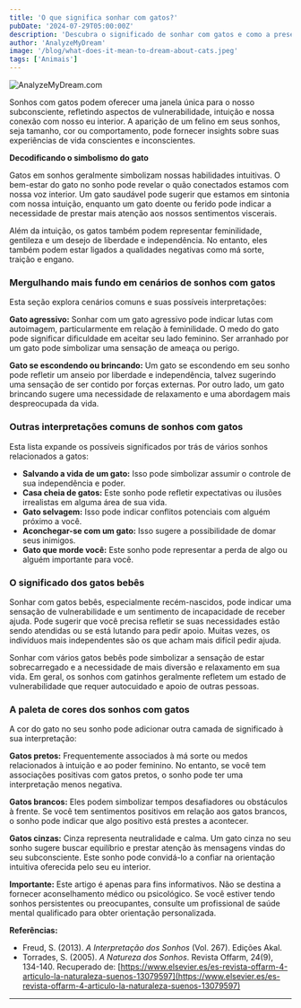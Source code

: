 ```yaml
---
title: 'O que significa sonhar com gatos?'
pubDate: '2024-07-29T05:00:00Z'
description: 'Descubra o significado de sonhar com gatos e como a presença desses felinos em seus sonhos pode refletir aspectos da sua vida emocional e intuição.'
author: 'AnalyzeMyDream'
image: '/blog/what-does-it-mean-to-dream-about-cats.jpeg'
tags: ['Animais']
---
```


![AnalyzeMyDream.com](/blog/what-does-it-mean-to-dream-about-cats.jpeg)


Sonhos com gatos podem oferecer uma janela única para o nosso subconsciente, refletindo aspectos de vulnerabilidade, intuição e nossa conexão com nosso eu interior. A aparição de um felino em seus sonhos, seja tamanho, cor ou comportamento, pode fornecer insights sobre suas experiências de vida conscientes e inconscientes. 

**Decodificando o simbolismo do gato**

Gatos em sonhos geralmente simbolizam nossas habilidades intuitivas. O bem-estar do gato no sonho pode revelar o quão conectados estamos com nossa voz interior. Um gato saudável pode sugerir que estamos em sintonia com nossa intuição, enquanto um gato doente ou ferido pode indicar a necessidade de prestar mais atenção aos nossos sentimentos viscerais.

Além da intuição, os gatos também podem representar feminilidade, gentileza e um desejo de liberdade e independência. No entanto, eles também podem estar ligados a qualidades negativas como má sorte, traição e engano.

### Mergulhando mais fundo em cenários de sonhos com gatos

Esta seção explora cenários comuns e suas possíveis interpretações:

**Gato agressivo:** Sonhar com um gato agressivo pode indicar lutas com autoimagem, particularmente em relação à feminilidade. O medo do gato pode significar dificuldade em aceitar seu lado feminino. Ser arranhado por um gato pode simbolizar uma sensação de ameaça ou perigo.

**Gato se escondendo ou brincando:** Um gato se escondendo em seu sonho pode refletir um anseio por liberdade e independência, talvez sugerindo uma sensação de ser contido por forças externas. Por outro lado, um gato brincando sugere uma necessidade de relaxamento e uma abordagem mais despreocupada da vida.

### Outras interpretações comuns de sonhos com gatos

Esta lista expande os possíveis significados por trás de vários sonhos relacionados a gatos:

- **Salvando a vida de um gato:** Isso pode simbolizar assumir o controle de sua independência e poder.
- **Casa cheia de gatos:** Este sonho pode refletir expectativas ou ilusões irrealistas em alguma área de sua vida.
- **Gato selvagem:** Isso pode indicar conflitos potenciais com alguém próximo a você.
- **Aconchegar-se com um gato:** Isso sugere a possibilidade de domar seus inimigos.
- **Gato que morde você:** Este sonho pode representar a perda de algo ou alguém importante para você.

### O significado dos gatos bebês

Sonhar com gatos bebês, especialmente recém-nascidos, pode indicar uma sensação de vulnerabilidade e um sentimento de incapacidade de receber ajuda. Pode sugerir que você precisa refletir se suas necessidades estão sendo atendidas ou se está lutando para pedir apoio. Muitas vezes, os indivíduos mais independentes são os que acham mais difícil pedir ajuda.

Sonhar com vários gatos bebês pode simbolizar a sensação de estar sobrecarregado e a necessidade de mais diversão e relaxamento em sua vida. Em geral, os sonhos com gatinhos geralmente refletem um estado de vulnerabilidade que requer autocuidado e apoio de outras pessoas.

### A paleta de cores dos sonhos com gatos

A cor do gato no seu sonho pode adicionar outra camada de significado à sua interpretação:

**Gatos pretos:** Frequentemente associados à má sorte ou medos relacionados à intuição e ao poder feminino. No entanto, se você tem associações positivas com gatos pretos, o sonho pode ter uma interpretação menos negativa. 

**Gatos brancos:** Eles podem simbolizar tempos desafiadores ou obstáculos à frente. Se você tem sentimentos positivos em relação aos gatos brancos, o sonho pode indicar que algo positivo está prestes a acontecer.

**Gatos cinzas:** Cinza representa neutralidade e calma. Um gato cinza no seu sonho sugere buscar equilíbrio e prestar atenção às mensagens vindas do seu subconsciente. Este sonho pode convidá-lo a confiar na orientação intuitiva oferecida pelo seu eu interior.

**Importante:** Este artigo é apenas para fins informativos. Não se destina a fornecer aconselhamento médico ou psicológico. Se você estiver tendo sonhos persistentes ou preocupantes, consulte um profissional de saúde mental qualificado para obter orientação personalizada.

**Referências:**

* Freud, S. (2013). *A Interpretação dos Sonhos* (Vol. 267). Edições Akal.
* Torrades, S. (2005). *A Natureza dos Sonhos*. Revista Offarm, 24(9), 134-140. Recuperado de: [https://www.elsevier.es/es-revista-offarm-4-articulo-la-naturaleza-suenos-13079597](https://www.elsevier.es/es-revista-offarm-4-articulo-la-naturaleza-suenos-13079597)
---